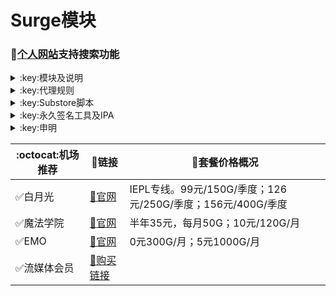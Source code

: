 # Surge模块
### 🔔[个人网站](https://ybnet.ga)支持搜索功能
<details>
   <summary>:key:模块及说明</summary>    
   
|:octocat:模块|:link:链接|:pushpin:说明|
|--|--|--|
|:white_check_mark:4in1|[:link:链接地址](https://ybnet.ga/module/4in1.module)|模块合集
|:white_check_mark:accuweather解锁|[:link:链接地址](https://ybnet.ga/module/accu.module)|天气app
|:white_check_mark:AdBlock|[:link:链接地址](https://ybnet.ga/module/AdBlock.module)|整体去广告
|:white_check_mark:alarmy|[:link:链接地址](https://ybnet.ga/module/alarmy.module)|使命闹钟
|:white_check_mark:aloha|[:link:链接地址](https://ybnet.ga/module/aloha.module)|VPN隐私浏览器
|:white_check_mark:爱美剧|[:link:链接地址](https://ybnet.ga/module/amj.module)|影视app 去广告+解锁部分会员功能
|:white_check_mark:Background Eraser|[:link:链接地址](https://ybnet.ga/module/aosoft.module)|抠图app
|:white_check_mark:appraven|[:link:链接地址](https://ybnet.ga/module/appraven.module)|应用市场
|:white_check_mark:audiomack|[:link:链接地址](https://ybnet.ga/module/audiomack.module)|音乐相关app
|:white_check_mark:b612相机|[:link:链接地址](https://ybnet.ga/module/b612.module)|相机编辑app
|:white_check_mark:百度云倍速|[:link:链接地址](https://ybnet.ga/module/baiducloud.sgmodule)|百度云倍率播放
|:white_check_mark:白描|[:link:链接地址](https://ybnet.ga/module/baimiao.module)|OCR扫描app
|:white_check_mark:bazaart|[:link:链接地址](https://ybnet.ga/module/bazaart.module)|照片编辑
|:white_check_mark:布丁锁屏|[:link:链接地址](https://ybnet.ga/module/bdsp.module)|桌面美化类
|:white_check_mark:bedtime fan|[:link:链接地址](https://ybnet.ga/module/bedtime-fan.module)|助眠app
|:white_check_mark:bilibili HD|[:link:链接地址](https://ybnet.ga/module/bili.module)|哔哩高清解锁
|:white_check_mark:bilibili NoAD|[:link:链接地址](https://ybnet.ga/module/biliad.module)|bilibili去广告
|:white_check_mark:波点音乐|[:link:链接地址](https://ybnet.ga/module/Bodian.module)|波点音乐去广告
|:white_check_mark:BOOM|[:link:链接地址](https://ybnet.ga/module/boom.module)|音乐均衡器
|:white_check_mark:boxjs|[:link:链接地址](https://ybnet.ga/module/boxjs.sgmodule)|含签到脚本
|:white_check_mark:财新文章解锁|[:link:链接地址](https://ybnet.ga/module/caixin.module)|财新会员
|:white_check_mark:彩云天气|[:link:链接地址](https://ybnet.ga/module/caiyun.module)|彩云天气SVIP
|:white_check_mark:计算器HD|[:link:链接地址](https://ybnet.ga/module/calculator.module)|计算器HD会员
|:white_check_mark:扫描全能王|[:link:链接地址](https://ybnet.ga/module/camscanner.sgmodule)|扫描全能王会员
|:white_check_mark:克拉壁纸|[:link:链接地址](https://ybnet.ga/module/clarity.module)|桌面美化类
|:white_check_mark:colorwidgets|[:link:链接地址](https://ybnet.ga/module/colorwidgets.module)|桌面小组件
|:white_check_mark:dailyyoga|[:link:链接地址](https://ybnet.ga/module/dailyyoga.module)|每日瑜伽
|:white_check_mark:大蓝鲸|[:link:链接地址](https://ybnet.ga/module/dalanjing.module)|视听互动
|:white_check_mark:darkroom|[:link:链接地址](https://ybnet.ga/module/darkroom.module)|照片编辑
|:white_check_mark:读书笔记|[:link:链接地址](https://ybnet.ga/module/dsbj.module)|笔记类
|:white_check_mark:第一弹|[:link:链接地址](https://ybnet.ga/module/dyd.module)|二次元游戏综合社区
|:white_check_mark:儿哥点点|[:link:链接地址](https://ybnet.ga/module/egdd.module)|幼儿类
|:white_check_mark:ellabook|[:link:链接地址](https://ybnet.ga/module/ellabook.module)|幼儿类
|:white_check_mark:emby|[:link:链接地址](https://ybnet.ga/module/emby.sgmodule)|Emby解锁
|:white_check_mark:emmo|[:link:链接地址](https://ybnet.ga/module/emmo.module)|笔记类
|:white_check_mark:fabulous|[:link:链接地址](https://ybnet.ga/module/fabulous.module)|健康类
|:white_check_mark:番茄小说|[:link:链接地址](https://ybnet.ga/module/fanqie.module)|番茄小说去广告
|:white_check_mark:fantastical|[:link:链接地址](https://ybnet.ga/module/fantastical.module)|日历类
|:white_check_mark:fimo|[:link:链接地址](https://ybnet.ga/module/fimo.module)|相机类
|:white_check_mark:ft中文网|[:link:链接地址](https://ybnet.ga/module/ft.module)|财经类
|:white_check_mark:grammarly|[:link:链接地址](https://ybnet.ga/module/grammarly.module)|外语类
|:white_check_mark:grow|[:link:链接地址](https://ybnet.ga/module/grow.module)|健康类
|:white_check_mark:烘焙小屋|[:link:链接地址](https://ybnet.ga/module/hbxw.module)|食谱类
|:white_check_mark:京东历史价格|[:link:链接地址](https://ybnet.ga/module/HistoryPrice.sgmodule)|展开商品名查看历史价格
|:white_check_mark:海豚记账本|[:link:链接地址](https://ybnet.ga/module/htjzb.module)|账目类
|:white_check_mark:hyperweb|[:link:链接地址](https://ybnet.ga/module/hyperweb.module)|多合一浏览器扩展
|:white_check_mark:ilovepdf|[:link:链接地址](https://ybnet.ga/module/ilovepdf.module)|PDF编辑
|:white_check_mark:imuseum|[:link:链接地址](https://ybnet.ga/module/imuseum.module)|艺术类
|:white_check_mark:invideo|[:link:链接地址](https://ybnet.ga/module/invideo.module)|视频编辑
|:white_check_mark:jibjab|[:link:链接地址](https://ybnet.ga/module/jibjab.module)|图片恶搞
|:white_check_mark:句读|[:link:链接地址](https://ybnet.ga/module/judou.module)|文学类
|:white_check_mark:kika|[:link:链接地址](https://ybnet.ga/module/kika.module)|输入法
|:white_check_mark:酷我音乐|[:link:链接地址](https://ybnet.ga/module/kuwo-unlock.sgmodule)|酷我音乐解锁
|:white_check_mark:lightroom|[:link:链接地址](https://ybnet.ga/module/lightroom.module)|照片编辑
|:white_check_mark:流利说·阅读|[:link:链接地址](https://ybnet.ga/module/lls.module)|外语类
|:white_check_mark:螺蛳大语文|[:link:链接地址](https://ybnet.ga/module/lsdyw.module)|学习类
|:white_check_mark:免耽漫画|[:link:链接地址](https://ybnet.ga/module/mdmanhua.module)|漫画类
|:white_check_mark:美篇|[:link:链接地址](https://ybnet.ga/module/meipian.module)|交友类
|:white_check_mark:meistertask|[:link:链接地址](https://ybnet.ga/module/meistertask.module)|任务管理
|:white_check_mark:美图秀秀|[:link:链接地址](https://ybnet.ga/module/meituxx.module)|美图秀秀解锁会员
|:white_check_mark:漫画台|[:link:链接地址](https://ybnet.ga/module/mht.module)|小程序解锁
|:white_check_mark:mix-camera|[:link:链接地址](https://ybnet.ga/module/mix-camera.module)|相机类
|:white_check_mark:马卡龙玩图|[:link:链接地址](https://ybnet.ga/module/mklwt.module)|照片编辑
|:white_check_mark:mojo|[:link:链接地址](https://ybnet.ga/module/mojo.module)|创意模板
|:white_check_mark:molycam|[:link:链接地址](https://ybnet.ga/module/molycam.module)|相机类
|:white_check_mark:musixmatch|[:link:链接地址](https://ybnet.ga/module/musixmatch.module)|音乐类
|:white_check_mark:myfitnesspal|[:link:链接地址](https://ybnet.ga/module/myfitnesspal.module)|健康类
|:white_check_mark:myplate|[:link:链接地址](https://ybnet.ga/module/myplate.module)|健康类
|:white_check_mark:netflix_rating|[:link:链接地址](https://ybnet.ga/module/netflix_rating.sgmodule)|奈飞显示豆瓣评分
|:white_check_mark:nicegram|[:link:链接地址](https://ybnet.ga/module/nicegram.module)|nicegram会员解锁
|:white_check_mark:notability|[:link:链接地址](https://ybnet.ga/module/notability.module)|笔记类
|:white_check_mark:Now冥想|[:link:链接地址](https://ybnet.ga/module/now.module)|助眠app
|:white_check_mark:奶由壁纸|[:link:链接地址](https://ybnet.ga/module/nybz.module)|桌面美化类
|:white_check_mark:oldroll|[:link:链接地址](https://ybnet.ga/module/oldroll.module)|相机类
|:white_check_mark:peak|[:link:链接地址](https://ybnet.ga/module/peak.module)|益智类
|:white_check_mark:配音秀|[:link:链接地址](https://ybnet.ga/module/peiyinxiu.module)|配音
|:white_check_mark:photomath|[:link:链接地址](https://ybnet.ga/module/photomath.module)|学习类
|:white_check_mark:photoshop Express|[:link:链接地址](https://ybnet.ga/module/photoshop.module)|PS
|:white_check_mark:piccollage|[:link:链接地址](https://ybnet.ga/module/piccollage.module)|照片编辑
|:white_check_mark:picsart|[:link:链接地址](https://ybnet.ga/module/picsart.module)|照片编辑
|:white_check_mark:pillow|[:link:链接地址](https://ybnet.ga/module/pillow.module)|健康类
|:white_check_mark:pixelcut|[:link:链接地址](https://ybnet.ga/module/pixelcut.module)|照片编辑
|:white_check_mark:pocket lists|[:link:链接地址](https://ybnet.ga/module/pocketlists.module)|口袋清单
|:white_check_mark:polarr|[:link:链接地址](https://ybnet.ga/module/polarr.module)|照片编辑
|:white_check_mark:皮皮虾|[:link:链接地址](https://ybnet.ga/module/ppx.module)|皮皮虾去广告
|:white_check_mark:起伏|[:link:链接地址](https://ybnet.ga/module/qifu.module)|助眠app
|:white_check_mark:七猫小说|[:link:链接地址](https://ybnet.ga/module/qmxs.module)|七猫小说解锁
|:white_check_mark:多重搜索|[:link:链接地址](https://ybnet.ga/module/multisearch.module)|使用方法见模块说明
|:white_check_mark:人人视频|[:link:链接地址](https://ybnet.ga/module/rrsp.module)|人人视频/多多视频去广告
|:white_check_mark:时光手账|[:link:链接地址](https://ybnet.ga/module/sgsz.module)|笔记类
|:white_check_mark:shadowlinkVPN|[:link:链接地址](https://ybnet.ga/module/shadowlinkVPN.module)|解锁VIP节点
|:white_check_mark:smallpdf|[:link:链接地址](https://ybnet.ga/module/smallpdf.module)|PDF编辑
|:white_check_mark:石墨文档|[:link:链接地址](https://ybnet.ga/module/smwd.module)|石墨文档解锁
|:white_check_mark:少年得到|[:link:链接地址](https://ybnet.ga/module/sndd.module)|少年得到解锁
|:white_check_mark:soundcloud|[:link:链接地址](https://ybnet.ga/module/soundcloud.module)|解锁soundcloud Go+
|:white_check_mark:spotify|[:link:链接地址](https://ybnet.ga/module/spotifyVIP.module)|spotify 部分解锁 不能设置超高音质
|:white_check_mark:去开屏广告|[:link:链接地址](https://ybnet.ga/module/startingad.module)|去开屏广告
|:white_check_mark:substore|[:link:链接地址](https://ybnet.ga/module/substore.sgmodule)|订阅节点过滤/整合/修改/同步
|:white_check_mark:symbolab|[:link:链接地址](https://ybnet.ga/module/symbolab.module)|数学解答
|:white_check_mark:tangerine|[:link:链接地址](https://ybnet.ga/module/tangerine.module)|银行类
|:white_check_mark:tenpercent|[:link:链接地址](https://ybnet.ga/module/tenpercent.module)|健康类
|:white_check_mark:迅雷|[:link:链接地址](https://ybnet.ga/module/thunder.module)|迅雷会员
|:white_check_mark:tok cam|[:link:链接地址](https://ybnet.ga/module/tokcam.module)|相机类
|:white_check_mark:图图记账|[:link:链接地址](https://ybnet.ga/module/tutu.module)|账目类
|:white_check_mark:vista看天下|[:link:链接地址](https://ybnet.ga/module/vista.module)|vista看天下会员
|:white_check_mark:vsco|[:link:链接地址](https://ybnet.ga/module/vsco.module)|照片编辑
|:white_check_mark:wallcraft|[:link:链接地址](https://ybnet.ga/module/wallcraft.module)|桌面美化类
|:white_check_mark:豌豆清单|[:link:链接地址](https://ybnet.ga/module/wdqd.module)|清单类
|:white_check_mark:微信公众号去广告|[:link:链接地址](https://ybnet.ga/module/wechatad.module)|微信公众号去广告
|:white_check_mark:微博去广告|[:link:链接地址](https://ybnet.ga/module/weiboad.module)|微博去广告
|:white_check_mark:workout for women|[:link:链接地址](https://ybnet.ga/module/wfw.module)|健康类
|:white_check_mark:widgetsmith|[:link:链接地址](https://ybnet.ga/module/widgetsmith.module)|小组件
|:white_check_mark:万能变声器|[:link:链接地址](https://ybnet.ga/module/wnbsq.module)|万能变声器
|:white_check_mark:网易蜗牛读书|[:link:链接地址](https://ybnet.ga/module/wnds.module)|蜗牛读书解锁
|:white_check_mark:WPS|[:link:链接地址](https://ybnet.ga/module/WPS.module)|wps解锁会员
|:white_check_mark:西窗烛|[:link:链接地址](https://ybnet.ga/module/xcz.module)|西窗烛解锁
|:white_check_mark:小影|[:link:链接地址](https://ybnet.ga/module/xiaoying.module)|小影解锁
|:white_check_mark:香蕉视频|[:link:链接地址](https://ybnet.ga/module/xjsp.module)|不知道
|:white_check_mark:xmind思维导图|[:link:链接地址](https://ybnet.ga/module/xmind.module)|xmind思维导图解锁
|:white_check_mark:喜马拉雅去广告|[:link:链接地址](https://ybnet.ga/module/xmlyad.module)|喜马拉雅去广告
|:white_check_mark:小习惯|[:link:链接地址](https://ybnet.ga/module/xxg.module)|自律类
|:white_check_mark:新语听书|[:link:链接地址](https://ybnet.ga/module/xyts.module)|阅读类
|:white_check_mark:有道云笔记|[:link:链接地址](https://ybnet.ga/module/ydybj.module)|有道云笔记解锁
|:white_check_mark:亦飞GIF|[:link:链接地址](https://ybnet.ga/module/yifeigif.module)|照片编辑
|:white_check_mark:一甜相机|[:link:链接地址](https://ybnet.ga/module/yitian.module)|一甜相机解锁
|:white_check_mark:一言|[:link:链接地址](https://ybnet.ga/module/yiyan.module)|一言解锁
|:white_check_mark:云听|[:link:链接地址](https://ybnet.ga/module/yunting.module)|云听解锁
|:white_check_mark:语文趣配音|[:link:链接地址](https://ybnet.ga/module/ywqpy.module)|配音类
|:white_check_mark:斑马海报|[:link:链接地址](https://ybnet.ga/module/zebra.module)|设计类
|:white_check_mark:知乎去广告|[:link:链接地址](https://ybnet.ga/module/ZhihuBlock.sgmodule)|知乎去广告
|:white_check_mark:知乎优化|[:link:链接地址](https://ybnet.ga/module/ZhihuOpt.sgmodule)|知乎优化
|:white_check_mark:纸条|[:link:链接地址](https://ybnet.ga/module/zhitiao.module)|作文素材
|:white_check_mark:指尖时光|[:link:链接地址](https://ybnet.ga/module/zjsg.module)|日程管理
|:white_check_mark:知音漫客|[:link:链接地址](https://ybnet.ga/module/zymk.module)|知音漫客解锁
|:white_check_mark:Spotify歌词翻译|[:link:链接地址](https://ybnet.ga/module/spotify_lyric.module)|需申请百度翻译API 教程在模块内
|:white_check_mark:NFC门禁卡公交卡|[:link:链接地址](https://ybnet.ga/module/nfc.module)|NFC功能类
|:white_check_mark:搜图神器|[:link:链接地址](https://ybnet.ga/module/stsq.module)|解锁VIP功能
|:white_check_mark:彩云天气通知任务|[:link:链接地址](https://ybnet.ga/module/caiyun_cron.module)|天气通知，需搭配BOXJS使用
|:white_check_mark:Calm解锁|[:link:链接地址](https://ybnet.ga/module/calm.module)|健康类
|:white_check_mark:HTTPS抓包|[:link:链接地址](https://ybnet.ga/module/https.module)|抓包工具
|:white_check_mark:SSA丝社|[:link:链接地址](https://ybnet.ga/module/ssa.module)|不知道
|:white_check_mark:小小优趣|[:link:链接地址](https://ybnet.ga/module/xxyq.module)|儿童类
|:white_check_mark:幻影相册|[:link:链接地址](https://ybnet.ga/module/hyxc.module)|照片编辑
|:white_check_mark:精塾国学|[:link:链接地址](https://ybnet.ga/module/jsgx.module)|学习类
|:white_check_mark:PrettyUp|[:link:链接地址](https://ybnet.ga/module/prettyup.module)|视频美化
|:white_check_mark:微博lite去广告|[:link:链接地址](https://ybnet.ga/module/weibolitead.module)|微博轻享版去广告
|:white_check_mark:BILI自动地区|[:link:链接地址](https://ybnet.ga/module/bili-region.module)|bili自动地区
|:white_check_mark:CUBOX|[:link:链接地址](https://ybnet.ga/module/cubox.sgmodule)|文件收集整理
|:white_check_mark:pandora|[:link:链接地址](https://ybnet.ga/module/pandora.module)|订阅管理
|:white_check_mark:微信阅读积分兑换|[:link:链接地址](https://ybnet.ga/module/wechatread.module)|请查阅脚本内教程
|:white_check_mark:来音智能陪练|[:link:链接地址](https://ybnet.ga/module/ly.module)|音乐训练
|:white_check_mark:熊掌记|[:link:链接地址](https://ybnet.ga/module/xzj.module)|笔记类
|:white_check_mark:如期|[:link:链接地址](https://ybnet.ga/module/rq.module)|扫码
|:white_check_mark:CEO周课|[:link:链接地址](https://ybnet.ga/module/ceo.module)|CEO周课
|:white_check_mark:Fileball|[:link:链接地址](https://ybnet.ga/module/fileball.module)|文件管理
|:white_check_mark:1blocker|[:link:链接地址](https://ybnet.ga/module/1blocker.module)|浏览器广告屏蔽
|:white_check_mark:AI换脸秀|[:link:链接地址](https://ybnet.ga/module/ai.module)|换脸app
|:white_check_mark:proknockout|[:link:链接地址](https://ybnet.ga/module/proknockout.module)|P图
|:white_check_mark:青柠海报|[:link:链接地址](https://ybnet.ga/module/qnhb.module)|海报设计
|:white_check_mark:Faintv|[:link:链接地址](https://ybnet.ga/module/faintv.module)|视频类
|:white_check_mark:微信听书|[:link:链接地址](https://ybnet.ga/module/wxts.module)|听书
|:white_check_mark:人民日报去广告|[:link:链接地址](https://ybnet.ga/module/rmrb.module)|人民日报
|:white_check_mark:爱企查|[:link:链接地址](https://ybnet.ga/module/aqc.module)|爱企查
|:white_check_mark:微信读书免费卡解锁|[:link:链接地址](https://ybnet.ga/module/wxds.module)|阅读类
|:white_check_mark:chic|[:link:链接地址](https://ybnet.ga/module/chic.module)|相机类
|:white_check_mark:有道词典|[:link:链接地址](https://ybnet.ga/module/ydcd.module)|翻译类
|:white_check_mark:一路听天下|[:link:链接地址](https://ybnet.ga/module/ylttx.module)|一路听天下
|:white_check_mark:网速测试大师|[:link:链接地址](https://ybnet.ga/module/wscsds.module)|测速
|:white_check_mark:网速管家|[:link:链接地址](https://ybnet.ga/module/wsgj.module)|测速
|:white_check_mark:EFEKT美易|[:link:链接地址](https://ybnet.ga/module/efekt.module)|视频特效
|:white_check_mark:WPS稻壳会员|[:link:链接地址](https://ybnet.ga/module/doc.module)|文档编辑
|:white_check_mark:米克锁屏|[:link:链接地址](https://ybnet.ga/module/mksp.module)|桌面美化
|:white_check_mark:阿布睡前故事|[:link:链接地址](https://ybnet.ga/module/absqgs.module)|儿童类
|:white_check_mark:collart|[:link:链接地址](https://ybnet.ga/module/collart.module)|照片编辑
|:white_check_mark:博商小麦|[:link:链接地址](https://ybnet.ga/module/bsxm.module)|学习类
|:white_check_mark:MEMRISE|[:link:链接地址](https://ybnet.ga/module/memrise.module)|外语学习
|:white_check_mark:堆糖|[:link:链接地址](https://ybnet.ga/module/duitang.module)|桌面美化
|:white_check_mark:Flomo|[:link:链接地址](https://ybnet.ga/module/flomo.module)|笔记类
|:white_check_mark:APTV|[:link:链接地址](https://ybnet.ga/module/aptv.module)|文件存储
|:white_check_mark:香哈菜谱大全|[:link:链接地址](https://ybnet.ga/module/cp.module)|菜谱
|:white_check_mark:长相思|[:link:链接地址](https://ybnet.ga/module/cxs.module)|学习类
|:white_check_mark:电子请柬制作|[:link:链接地址](https://ybnet.ga/module/dzqj.module)|设计类
|:white_check_mark:黄油相机|[:link:链接地址](https://ybnet.ga/module/hyxj.module)|相机类
|:white_check_mark:Lingokids|[:link:链接地址](https://ybnet.ga/module/lingokids.module)|幼儿学习类
|:white_check_mark:百度文库|[:link:链接地址](https://ybnet.ga/module/bdwk.module)|阅读权限解锁
|:white_check_mark:Craft|[:link:链接地址](https://ybnet.ga/module/craft.module)|文档类
|:white_check_mark:Panda小组件|[:link:链接地址](https://ybnet.ga/module/panda.module)|桌面美化
|:white_check_mark:Keep|[:link:链接地址](https://ybnet.ga/module/keep.module)|健身类
|:white_check_mark:Documents|[:link:链接地址](https://ybnet.ga/module/documents.module)|文件管理
|:white_check_mark:Planny|[:link:链接地址](https://ybnet.ga/module/planny.module)|任务计划
|:white_check_mark:Ego Reader|[:link:链接地址](https://ybnet.ga/module/ego.module)|RSS阅读器
|:white_check_mark:极速扫描仪|[:link:链接地址](https://ybnet.ga/module/jssmy.module)|扫描
|:white_check_mark:指尖笔记|[:link:链接地址](https://ybnet.ga/module/zjbj.module)|笔记
|:white_check_mark:钱迹|[:link:链接地址](https://ybnet.ga/module/qj.module)|记账
|:white_check_mark:Agenda|[:link:链接地址](https://ybnet.ga/module/agenda.module)|笔记
|:white_check_mark:即刻运动|[:link:链接地址](https://ybnet.ga/module/agenda.module)|健身类
|:white_check_mark:Day One|[:link:链接地址](https://ybnet.ga/module/dayone.module)|日记类
|:white_check_mark:Usage|[:link:链接地址](https://ybnet.ga/module/usage.module)|小组件
|:white_check_mark:谜底时钟|[:link:链接地址](https://ybnet.ga/module/mdsz.module)|日历小组件
|:white_check_mark:MoneyThings|[:link:链接地址](https://ybnet.ga/module/moneythings.module)|钱包类
|:white_check_mark:手机扫描仪|[:link:链接地址](https://ybnet.ga/module/sjsmy.module)|扫描
|:white_check_mark:Sorted|[:link:链接地址](https://ybnet.ga/module/sorted.module)|日历
|:white_check_mark:尽简衣橱|[:link:链接地址](https://ybnet.ga/module/jjyc.module)|衣橱管理
|:white_check_mark:看理想|[:link:链接地址](https://ybnet.ga/module/klx.module)|媒体类
|:white_check_mark:目标地图|[:link:链接地址](https://ybnet.ga/module/mbdt.module)|任务管理类
|:white_check_mark:拼图酱|[:link:链接地址](https://ybnet.ga/module/ptj.module)|图片编辑
|:white_check_mark:向日葵阅读|[:link:链接地址](https://ybnet.ga/module/xrk.module)|阅读类
|:white_check_mark:卡片日记|[:link:链接地址](https://ybnet.ga/module/kprj.module)|日记类
|:white_check_mark:莉景天气|[:link:链接地址](https://ybnet.ga/module/ljtq.module)|天气类
|:white_check_mark:Motivation|[:link:链接地址](https://ybnet.ga/module/motivation.module)|组件类
|:white_check_mark:PDF Viewer|[:link:链接地址](https://ybnet.ga/module/pdfviewer.module)|文档编辑
|:white_check_mark:Percento|[:link:链接地址](https://ybnet.ga/module/percento.module)|账目管理
|:white_check_mark:Pixelance|[:link:链接地址](https://ybnet.ga/module/pixelance.module)|图片编辑
|:white_check_mark:Retake|[:link:链接地址](https://ybnet.ga/module/retake.module)|照片修复
|:white_check_mark:色采|[:link:链接地址](https://ybnet.ga/module/sc.module)|图片编辑
|:white_check_mark:闪萌表情|[:link:链接地址](https://ybnet.ga/module/smbq.module)|表情类
|:white_check_mark:音频剪辑|[:link:链接地址](https://ybnet.ga/module/ypjj.module)|音频剪辑
|:white_check_mark:Varlens|[:link:链接地址](https://ybnet.ga/module/varlens.module)|相机类
|:white_check_mark:一木记账|[:link:链接地址](https://ybnet.ga/module/ymjz.module)|记账类
|:white_check_mark:Drafts|[:link:链接地址](https://ybnet.ga/module/drafts.module)|文档编辑类
|:white_check_mark:叮叮水印相机|[:link:链接地址](https://ybnet.ga/module/ddsyxj.module)|相机类
|:white_check_mark:Emote|[:link:链接地址](https://ybnet.ga/module/emote.module)|表情类
|:white_check_mark:灵敢足迹|[:link:链接地址](https://ybnet.ga/module/lgzj.module)|旅行类
|:white_check_mark:7分钟HIIT运动|[:link:链接地址](https://ybnet.ga/module/seven.module)|健康类
|:white_check_mark:私密相册管家|[:link:链接地址](https://ybnet.ga/module/smxcgj.module)|相册
|:white_check_mark:FitnessView|[:link:链接地址](https://ybnet.ga/module/fnv.module)|健康类
|:white_check_mark:TODO清单|[:link:链接地址](https://ybnet.ga/module/todo.module)|计划任务类
|:white_check_mark:淘票票评分|[:link:链接地址](https://ybnet.ga/module/tpp.module)|支付宝内淘票票评分
|:white_check_mark:天天豆|[:link:链接地址](https://ybnet.ga/module/ttd.module)|日记类
|:white_check_mark:咖映|[:link:链接地址](https://ybnet.ga/module/ky.module)|直播类
|:white_check_mark:VCUS|[:link:链接地址](https://ybnet.ga/module/vcus.module)|视频编辑
|:white_check_mark:傲软PDF编辑|[:link:链接地址](https://ybnet.ga/module/arpdfbj.module)|PDF编辑
|:white_check_mark:傲软投屏|[:link:链接地址](https://ybnet.ga/module/artp.module)|投屏
|:white_check_mark:幻休|[:link:链接地址](https://ybnet.ga/module/hx.module)|助眠APP
|:white_check_mark:绘影字幕|[:link:链接地址](https://ybnet.ga/module/hyzm.module)|字幕app
|:white_check_mark:汇中考|[:link:链接地址](https://ybnet.ga/module/hzk.module)|学习类
|:white_check_mark:iScreen|[:link:链接地址](https://ybnet.ga/module/iscreen.module)|桌面美化类
|:white_check_mark:小组件盒子|[:link:链接地址](https://ybnet.ga/module/xzjhz.module)|桌面美化类
|:white_check_mark:佐糖|[:link:链接地址](https://ybnet.ga/module/zt.module)|图片处理
|:white_check_mark:飞鱼计划|[:link:链接地址](https://ybnet.ga/module/fyjh.module)|生活记录工具
|:white_check_mark:过期啦|[:link:链接地址](https://ybnet.ga/module/gql.module)|保质期提醒
|:white_check_mark:乃糖小组件|[:link:链接地址](https://ybnet.ga/module/nt.module)|桌面美化类
|:white_check_mark:一书一课|[:link:链接地址](https://ybnet.ga/module/ysyk.module)|学习类
|:white_check_mark:充电助手|[:link:链接地址](https://ybnet.ga/module/cdzs.module)|电池助手
|:white_check_mark:电视家|[:link:链接地址](https://ybnet.ga/module/dsj.module)|视频媒体
|:white_check_mark:Endel|[:link:链接地址](https://ybnet.ga/module/endel.module)|助眠类
|:white_check_mark:格至日记|[:link:链接地址](https://ybnet.ga/module/gzrj.module)|日记类
|:white_check_mark:高德地图去广告|[:link:链接地址](https://ybnet.ga/module/gddt.module)|地图
|:white_check_mark:好事发生|[:link:链接地址](https://ybnet.ga/module/hsfs.module)|日记类
|:white_check_mark:简讯|[:link:链接地址](https://ybnet.ga/module/jianxun.module)|阅读类
|:white_check_mark:可拍|[:link:链接地址](https://ybnet.ga/module/kepai.module)|视频编辑
|:white_check_mark:Lifeviewer|[:link:链接地址](https://ybnet.ga/module/lifeviewer.module)|视频编辑
|:white_check_mark:Relens|[:link:链接地址](https://ybnet.ga/module/relens.module)|相机类
|:white_check_mark:Vivacut|[:link:链接地址](https://ybnet.ga/module/vivacut.module)|视频编辑
|:white_check_mark:Watchout|[:link:链接地址](https://ybnet.ga/module/watchout.module)|桌面美化
|:white_check_mark:无痕去水印|[:link:链接地址](https://ybnet.ga/module/whqsy.module)|图片编辑
|:white_check_mark:一键换脸|[:link:链接地址](https://ybnet.ga/module/yjhl.module)|图片编辑
|:white_check_mark:Styleart|[:link:链接地址](https://ybnet.ga/module/styleart.module)|图片编辑
|:white_check_mark:7动|[:link:链接地址](https://ybnet.ga/module/7dong.module)|健身类
|:white_check_mark:生活指数定时提醒|[:link:链接地址](https://ybnet.ga/module/lifeindex.module)|生活提醒
|:white_check_mark:油价提醒|[:link:链接地址](https://ybnet.ga/module/oil.module)|油价提醒
|:white_check_mark:海报工厂|[:link:链接地址](https://ybnet.ga/module/hbgc.module)|图片编辑
|:white_check_mark:我的番茄|[:link:链接地址](https://ybnet.ga/module/wdfq.module)|时间管理
|:white_check_mark:FoMz|[:link:链接地址](https://ybnet.ga/module/fomz.module)|相机类
|:white_check_mark:日杂相机|[:link:链接地址](https://ybnet.ga/module/rzxj.module)|相机类
|:white_check_mark:古诗词大全|[:link:链接地址](https://ybnet.ga/module/gscdq.module)|学习类
|:white_check_mark:Mondly|[:link:链接地址](https://ybnet.ga/module/mondly.module)|外语学习类
|:white_check_mark:猫头鹰文件|[:link:链接地址](https://ybnet.ga/module/mtywj.module)|文件管理
|:white_check_mark:YouTube去广告|[:link:链接地址](https://ybnet.ga/module/YouTubeAd.sgmodule)|画中画，后台播放
|:white_check_mark:汉堡儿童故事|[:link:链接地址](https://ybnet.ga/module/hbetgs.module)|早教类
|:white_check_mark:iconKiller|[:link:链接地址](https://ybnet.ga/module/iconkiller.module)|更改ios图标
|:white_check_mark:一寸证件照|[:link:链接地址](https://ybnet.ga/module/yczjz.module)|证件照
|:white_check_mark:中华诗词库|[:link:链接地址](https://ybnet.ga/module/zhsck.module)|学习类
|:white_check_mark:字体册|[:link:链接地址](https://ybnet.ga/module/ztc.module)|系统美化
|:white_check_mark:配音|[:link:链接地址](https://ybnet.ga/module/peiyin.module)|配音app
|:white_check_mark:AdGuard|[:link:链接地址](https://ybnet.ga/module/adguard.module)|去广告app
|:white_check_mark:阿里云盘签到|[:link:链接地址](https://ybnet.ga/module/aliyun.module)|阿里云盘签到




* 如无必要 请勿更新解锁app
</details>
<details>
  <summary>:key:代理规则</summary>  

|:octocat:规则|:link:链接|
|--|--|
|:white_check_mark:ASN-China|[:link:链接地址](https://ybnet.ga/rule/ASN-CN.list)
|:white_check_mark:ASN-轻量|[:link:链接地址](https://ybnet.ga/rule/ASN-lite.list)
|:white_check_mark:ChinaIPs|[:link:链接地址](https://ybnet.ga/rule/IPs-CN.list)
|:white_check_mark:人工智能|[:link:链接地址](https://ybnet.ga/rule/ai.list)
|:white_check_mark:去广告|[:link:链接地址](https://ybnet.ga/rule/AdvertisingLite.list)
|:white_check_mark:Anti-AD|[:link:链接地址](https://ybnet.ga/rule/AntiAD.list)
|:white_check_mark:微软服务|[:link:链接地址](https://ybnet.ga/rule/Microsoft.list)
|:white_check_mark:苹果服务|[:link:链接地址](https://ybnet.ga/rule/Apple.list)
|:white_check_mark:AppStore|[:link:链接地址](https://ybnet.ga/rule/AppStore.list)
|:white_check_mark:Telegram|[:link:链接地址](https://ybnet.ga/rule/Telegram.list)
|:white_check_mark:微博|[:link:链接地址](https://ybnet.ga/rule/Weibo.list)
|:white_check_mark:微信|[:link:链接地址](https://ybnet.ga/rule/WeChat.list)
|:white_check_mark:Twitter|[:link:链接地址](https://ybnet.ga/rule/Twitter.list)
|:white_check_mark:Spotify|[:link:链接地址](https://ybnet.ga/rule/Spotify.list)
|:white_check_mark:PayPal|[:link:链接地址](https://ybnet.ga/rule/PayPal.list)
|:white_check_mark:FaceBook|[:link:链接地址](https://ybnet.ga/rule/Facebook.list)
|:white_check_mark:Reddit|[:link:链接地址](https://ybnet.ga/rule/Reddit.list)
|:white_check_mark:Discord|[:link:链接地址](https://ybnet.ga/rule/Discord.list)
|:white_check_mark:YouTube|[:link:链接地址](https://ybnet.ga/rule/YouTube.list)
|:white_check_mark:YouTubeMusic|[:link:链接地址](https://ybnet.ga/rule/YouTubeMusic.list)
|:white_check_mark:Netflix|[:link:链接地址](https://ybnet.ga/rule/Netflix.list)
|:white_check_mark:Disney|[:link:链接地址](https://ybnet.ga/rule/Disney.list)
|:white_check_mark:BiliBili|[:link:链接地址](https://ybnet.ga/rule/BiliBili.list)
|:white_check_mark:国内媒体|[:link:链接地址](https://ybnet.ga/rule/ChinaMedia.list)
|:white_check_mark:国外媒体|[:link:链接地址](https://ybnet.ga/rule/ProxyMedia.list)
|:white_check_mark:Google|[:link:链接地址](https://ybnet.ga/rule/Google.list)
|:white_check_mark:OneDrive|[:link:链接地址](https://ybnet.ga/rule/OneDrive.list)
|:white_check_mark:AppleMusic|[:link:链接地址](https://ybnet.ga/rule/AppleMusic.list)
|:white_check_mark:Line|[:link:链接地址](https://ybnet.ga/rule/Line.list)
|:white_check_mark:TikTok|[:link:链接地址](https://ybnet.ga/rule/TikTok.list)
|:white_check_mark:Cloudflare|[:link:链接地址](https://ybnet.ga/rule/Cloudflare.list)
|:white_check_mark:维基百科|[:link:链接地址](https://ybnet.ga/rule/Wikipedia.list)
|:white_check_mark:BBC|[:link:链接地址](https://ybnet.ga/rule/BBC.list)
|:white_check_mark:亚马逊|[:link:链接地址](https://ybnet.ga/rule/Amazon.list)
|:white_check_mark:Instagram|[:link:链接地址](https://ybnet.ga/rule/Instagram.list)
|:white_check_mark:Whatsapp|[:link:链接地址](https://ybnet.ga/rule/Whatsapp.list)
|:white_check_mark:巴哈姆特|[:link:链接地址](https://ybnet.ga/rule/Bahamut.list)
|:white_check_mark:HBO|[:link:链接地址](https://ybnet.ga/rule/HBO.list)
|:white_check_mark:Fox|[:link:链接地址](https://ybnet.ga/rule/Fox.list)
|:white_check_mark:Hulu|[:link:链接地址](https://ybnet.ga/rule/Hulu.list)
|:white_check_mark:KKBOX|[:link:链接地址](https://ybnet.ga/rule/KKBOX.list)
|:white_check_mark:TIDAL|[:link:链接地址](https://ybnet.ga/rule/TIDAL.list)
|:white_check_mark:TVB|[:link:链接地址](https://ybnet.ga/rule/TVB.list)
|:white_check_mark:Emby|[:link:链接地址](https://ybnet.ga/rule/Emby.list)
|:white_check_mark:网易云音乐|[:link:链接地址](https://ybnet.ga/rule/NetEaseMusic.list)
|:white_check_mark:GitHub|[:link:链接地址](https://ybnet.ga/rule/GitHub.list)
|:white_check_mark:Dropbox|[:link:链接地址](https://ybnet.ga/rule/Dropbox.list)
|:white_check_mark:Duckduckgo|[:link:链接地址](https://ybnet.ga/rule/Duckduckgo.list)
|:white_check_mark:国外代理|[:link:链接地址](https://ybnet.ga/rule/Proxy.list)
|:white_check_mark:国内直连|[:link:链接地址](https://ybnet.ga/rule/China.list)


</details>

<details>
  <summary>:key:Substore脚本</summary>  
  
|:octocat:Sub-Store脚本|:link:链接|:pushpin:操作说明|
|--|--|--|
|:white_check_mark:脚本操作：重命名|[:link:链接地址](https://raw.githubusercontent.com/qwerzl/rename.js/main/rename.js#input=zh&output=zh&airport=你需要的机场名)|SubStore-订阅编辑-添加操作-脚本操作-粘贴链接（自行修改自己的机场名）
|:white_check_mark:脚本过滤：筛选80 443端口|[:link:链接地址](https://raw.githubusercontent.com/deezertidal/private/main/port-filter.js)|SubStore-订阅编辑-添加操作-脚本过滤-粘贴链接
|:white_check_mark:脚本过滤：筛选80,443，vmess,ws节点(免流节点)|[:link:链接地址](https://raw.githubusercontent.com/deezertidal/private/main/nodes-filter.js)|SubStore-订阅编辑-添加操作-脚本过滤-粘贴链接
|:white_check_mark:脚本操作：修改host混淆|[:link:链接地址](https://raw.githubusercontent.com/deezertidal/private/main/vmess-host.js)|SubStore-订阅编辑-添加操作-脚本操作-粘贴链接（自行修改参数）
</details>


<details>
  <summary>:key:永久签名工具及IPA</summary>  
  
|:octocat:签名工具|:link:链接|:pushpin:操作说明|
|--|--|--|
|:white_check_mark:TrollStore 永久签名|[:link:教程](https://github.com/deezertidal/shadowrocket-rules/blob/main/TrollStore.MD)|支持iOS14.0-15.4.1
|:white_check_mark:Youtube.ipa|[:link:链接地址](https://github.com/qnblackcat/uYouPlus/releases/download/v18.08.1-2.3.1/uYouPlus_18.08.1_2.3.1.ipa)|去广告 后台播放音乐 画中画
|:white_check_mark:微信双开.ipa|[:link:链接地址](https://github.com/zwf234/WeChat/releases)|双开
|:white_check_mark:Appstore++|[:link:链接地址](https://ipa.store/2886.html)|降级工具
|:white_check_mark:Tiktok.ipa|[:link:链接地址](https://drive.google.com/file/d/1XMbpcMiv2yYEw6ApYG8sCL9oGNbPpcJ5/view?usp=drivesdk)|内置换区功能
|:white_check_mark:No homebar|[:link:链接地址](https://appdb.to/app/cydia/1900001061)|隐藏屏幕底部横条
|:white_check_mark:Trollspeed.ipa|[:link:链接地址](https://drive.google.com/file/d/17HIcHpiclJnFi_pAVpc71rTsDAL3JKCn/view)|显示网速
|:white_check_mark:其他.ipa|[:link:链接地址](https://appdb.to/search/?type=cydia)，[:link:链接地址](https://ipa.store)|

</details>





 <details>
  <summary>:key:申明</summary>
:warning:免责声明：

* 本项目涉及的任何解锁和解密分析脚本仅用于资源共享和学习研究，不能保证其合法性，准确性，完整性和有效性，请根据情况自行判断.

* 间接使用脚本的任何用户，包括但不限于建立VPS或在某些行为违反国家/地区法律或相关法规的情况下进行传播, 本项目对于由此引起的任何隐私泄漏或其他后果概不负责.

* 请勿将Script项目的任何内容用于商业或非法目的，否则后果自负.

* 如果任何单位或个人认为该项目的脚本可能涉嫌侵犯其权利，则应及时通知并提供身份证明，所有权证明，我们将在收到认证文件后删除相关脚本.

* 对任何脚本问题概不负责，包括但不限于由任何脚本错误导致的任何损失或损害.

* 您必须在下载后的24小时内从计算机或手机中完全删除以上内容.

* 任何以任何方式查看此项目的人或直接或间接使用该Script项目的任何脚本的使用者都应仔细阅读此声明。保留随时更改或补充此免责声明的权利。一旦使用并复制了任何相关脚本或Script项目的规则，则视为您已接受此免责声明.


### 特别感谢：
#### 排名不分先后,如有遗漏请提醒补充：

* [@ddgksf2013](https://github.com/ddgksf2013)

* [@Marol62926](https://github.com/Marol62926)

* [@Tartarus2014](https://github.com/Tartarus2014)

* [@I-am-R-E](https://github.com/I-am-R-E)

* [@yqc007](https://github.com/yqc007)

* [@nzw9314](https://github.com/nzw9314)

* [@Qure](https://github.com/Koolson/Qure)

* [@Orz](https://github.com/Orz-3/mini)

* [@NobyDa](https://github.com/NobyDa)

* [@lhie1](https://github.com/lhie1)

* [@ConnersHua](https://github.com/ConnersHua)

* [@chavyleung](https://github.com/chavyleung)

* [@yichahucha](https://github.com/yichahucha)

* [@langkhach270389](https://github.com/langkhach270389)

* [@Choler](https://github.com/Choler)

* [@onewayticket255](https://github.com/onewayticket255)

* [@NavePnow](https://github.com/NavePnow)

* [@Meeta](https://github.com/MeetaGit)

* [@Neurogram-R](https://github.com/Neurogram-R)

* [@sazs34](https://github.com/sazs34)

* [@uniqueque](https://github.com/uniqueque)

* [@eHpo](https://github.com/eHpo1/Rules)

* [@Sunert](https://github.com/Sunert/Scripts)

* [@songyangzz](https://github.com/songyangzz/QuantumultX.git)

* [@zZPiglet](https://github.com/zZPiglet/Task.git)

* [@Peng-YM](https://github.com/Peng-YM/QuanX)

* [@evilbutcher](https://github.com/evilbutcher/Quantumult_X/tree/master)

* [@lxk0301](https://gitee.com/lxk0301/jd_scripts/tree/master/)

* [@toulanboy](https://github.com/toulanboy/scripts)

* [@lowking](https://github.com/lowking/Scripts)

 </details>

|:octocat:机场推荐|:link:链接| :pushpin:套餐价格概况
|--|--|--|
|:white_check_mark:白月光|[:link:官网](https://www.bygcloud.com/#/register?code=DX4iT5B4)|IEPL专线。99元/150G/季度；126元/250G/季度；156元/400G/季度
|:white_check_mark:魔法学院|[:link:官网](https://2220.it/register?aff=GNs68S4XWT)|半年35元，每月50G；10元/120G/月
|:white_check_mark:EMO|[:link:官网](https://yyds.emovpn.top/#/register?code=7KLxhYOS)|0元300G/月；5元1000G/月
|:white_check_mark:流媒体会员|[:link:购买链接](https://ihezu.gold/r8YMSR)|  

